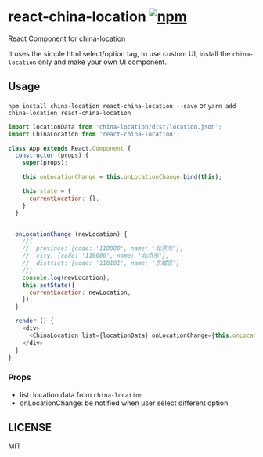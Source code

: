 # react-china-location [![npm](https://img.shields.io/npm/v/react-china-location.svg)](https://www.npmjs.com/package/react-china-location)
React Component for [china-location](https://github.com/JasonBoy/data_location)

It uses the simple html select/option tag,
to use custom UI, install the `china-location` only and make your own UI component.

## Usage

`npm install china-location react-china-location --save` or
`yarn add china-location react-china-location`

```javascript
import locationData from 'china-location/dist/location.json';
import ChinaLocation from 'react-china-location';

class App extends React.Component {
  constructor (props) {
    super(props);

    this.onLocationChange = this.onLocationChange.bind(this);

    this.state = {
      currentLocation: {},
    }
  }


  onLocationChange (newLocation) {
    //{
    //  province: {code: '110000', name: '北京市'},
    //  city: {code: '110000', name: '北京市'},
    //  district: {code: '110101', name: '东城区'}
    //}
    console.log(newLocation);
    this.setState({
      currentLocation: newLocation,
    });
  }

  render () {
    <div>
      <ChinaLocation list={locationData} onLocationChange={this.onLocationChange}/>
    </div>
  }
}
```

### Props

- list: location data from `china-location`
- onLocationChange: be notified when user select different option

## LICENSE

MIT
